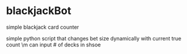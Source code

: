 # blackjackBot
simple blackjack card counter 


simple python script that changes bet size dynamically with current true count \m
can input # of decks in shsoe
